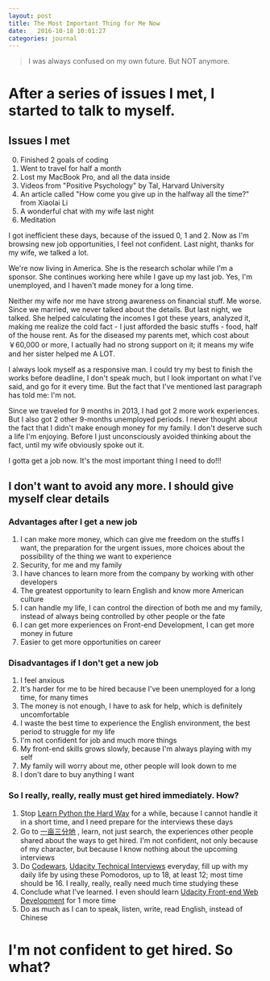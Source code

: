 ```yaml
---
layout: post
title: The Most Important Thing for Me Now
date:   2016-10-18 10:01:27
categories: journal
---
```


> I was always confused on my own future. But NOT anymore.

# After a series of issues I met, I started to talk to myself.

## Issues I met

0. Finished 2 goals of coding
1. Went to travel for half a month
2. Lost my MacBook Pro, and all the data inside
3. Videos from "Positive Psychology" by Tal, Harvard University
4. An article called "How come you give up in the halfway all the time?" from Xiaolai Li
5. A wonderful chat with my wife last night
6. Meditation

I got inefficient these days, because of the issued 0, 1 and 2. Now as I'm browsing new job opportunities, I feel not confident. Last night, thanks for my wife, we talked a lot.

We're now living in America. She is the research scholar while I'm a sponsor. She continues working here while I gave up my last job. Yes, I'm unemployed, and I haven't made money for a long time.

Neither my wife nor me have strong awareness on financial stuff. Me worse. Since we married, we never talked about the details. But last night, we talked. She helped calculating the incomes I got these years, analyzed it, making me realize the cold fact - I just afforded the basic stuffs - food, half of the house rent. As for the diseased my parents met, which cost about ￥60,000 or more, I actually had no strong support on it; it means my wife and her sister helped me A LOT.

I always look myself as a responsive man. I could try my best to finish the works before deadline, I don't speak much, but I look important on what I've said, and go for it every time. But the fact that I've mentioned last paragraph has told me: I'm not.

Since we traveled for 9 months in 2013, I had got 2 more work experiences. But I also got 2 other 9-months unemployed periods. I never thought about the fact that I didn't make enough money for my family. I don't deserve such a life I'm enjoying. Before I just unconsciously avoided thinking about the fact, until my wife obviously spoke out it.

I gotta get a job now. It's the most important thing I need to do!!!

## I don't want to avoid any more. I should give myself clear details

### Advantages after I get a new job

1. I can make more money, which can give me freedom on the stuffs I want, the preparation for the urgent issues, more choices about the possibility of the thing we want to experience
2. Security, for me and my family
3. I have chances to learn more from the company by working with other developers
4. The greatest opportunity to learn English and know more American culture
5. I can handle my life, I can control the direction of both me and my family, instead of always being controlled by other people or the fate
6. I can get more experiences on Front-end Development, I can get more money in future
7. Easier to get more opportunities on career

### Disadvantages if I don't get a new job

1. I feel anxious
2. It's harder for me to be hired because I've been unemployed for a long time, for many times
3. The money is not enough, I have to ask for help, which is definitely uncomfortable
4. I waste the best time to experience the English environment, the best period to struggle for my life
5. I'm not confident for job and much more things
6. My front-end skills grows slowly, because I'm always playing with my self
7. My family will worry about me, other people will look down to me
8. I don't dare to buy anything I want

### So I really, really, really must get hired immediately. How?

1. Stop [Learn Python the Hard Way](https://learnpythonthehardway.org/book/appendix-a-cli/ex12.html) for a while, because I cannot handle it in a short time, and I need prepare for the interviews these days
2. Go to [一亩三分地](http://www.1point3acres.com/bbs/) , learn, not just search, the experiences other people shared about the ways to get hired. I'm not confident, not only because of my character, but because I know nothing about the upcoming interviews
3. Do [Codewars](https://www.codewars.com/), [Udacity Technical Interviews](https://classroom.udacity.com/courses/ud513/) everyday, fill up with my daily life by using these Pomodoros, up to 18, at least 12; most time should be 16. I really, really, really need much time studying these
4. Conclude what I've learned. I even should learn [Udacity Front-end Web Development](https://www.udacity.com/course/front-end-web-developer-nanodegree--nd001) for 1 more time
5. Do as much as I can to speak, listen, write, read English, instead of Chinese

# I'm not confident to get hired. So what?
